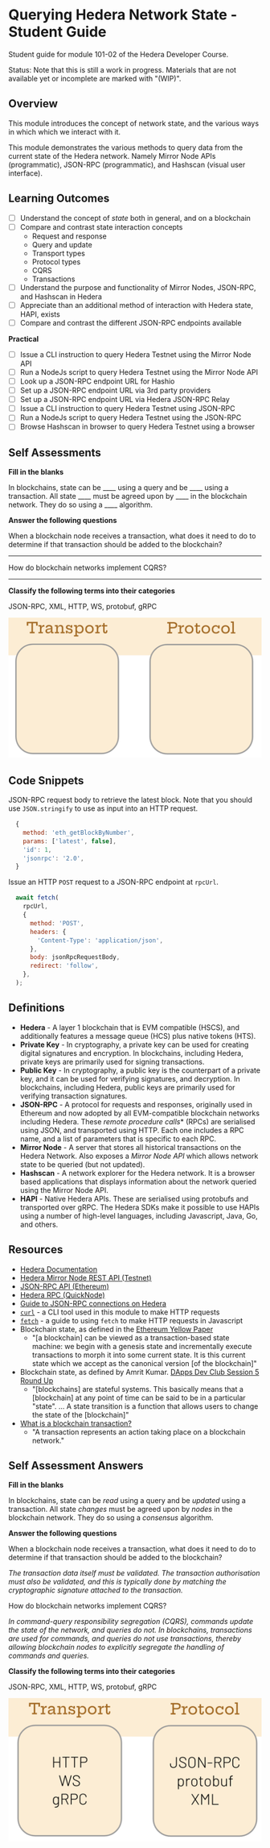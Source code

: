 # Querying Hedera Network State - Student Guide

Student guide for module 101-02 of the Hedera Developer Course.

Status: Note that this is still a work in progress.
Materials that are not available yet or incomplete are marked with "(WIP)".

## Overview

This module introduces the concept of network state,
and the various ways in which which we interact with it.

This module demonstrates the various methods to
query data from the current state of the Hedera network.
Namely Mirror Node APIs (programmatic),
JSON-RPC (programmatic), and
Hashscan (visual user interface).

## Learning Outcomes

- [ ] Understand the concept of *state* both in general, and on a blockchain
- [ ] Compare and contrast state interaction concepts
  - Request and response
  - Query and update
  - Transport types
  - Protocol types
  - CQRS
  - Transactions
- [ ] Understand the purpose and functionality of Mirror Nodes, JSON-RPC, and Hashscan in Hedera
- [ ] Appreciate than an additional method of interaction with Hedera state, HAPI, exists
- [ ] Compare and contrast the different JSON-RPC endpoints available

**Practical**

- [ ] Issue a CLI instruction to query Hedera Testnet using the Mirror Node API
- [ ] Run a NodeJs script to query Hedera Testnet using the Mirror Node API
- [ ] Look up a JSON-RPC endpoint URL for Hashio
- [ ] Set up a JSON-RPC endpoint URL via 3rd party providers
- [ ] Set up a JSON-RPC endpoint URL via Hedera JSON-RPC Relay
- [ ] Issue a CLI instruction to query Hedera Testnet using JSON-RPC
- [ ] Run a NodeJs script to query Hedera Testnet using the JSON-RPC
- [ ] Browse Hashscan in browser to query Hedera Testnet using a browser

## Self Assessments

**Fill in the blanks**

In blockchains, state can be ____ using a query and be ____ using a transaction.
All state ____ must be agreed upon by ____ in the blockchain network.
They do so using a ____ algorithm.

**Answer the following questions**

When a blockchain node receives a transaction,
what does it need to do to determine
if that transaction should be added to the blockchain?

____

How do blockchain networks implement CQRS?

____

**Classify the following terms into their categories**

JSON-RPC, XML, HTTP, WS, protobuf, gRPC

![classification exercise](hdc-101-02-infographic.png)

## Code Snippets

JSON-RPC request body to retrieve the latest block.
Note that you should use `JSON.stringify` to use as input into an HTTP request.

```js
  {
    method: 'eth_getBlockByNumber',
    params: ['latest', false],
    'id': 1,
    'jsonrpc': '2.0',
  }
```

Issue an HTTP `POST` request to a JSON-RPC endpoint at `rpcUrl`.

```js
  await fetch(
    rpcUrl,
    {
      method: 'POST',
      headers: {
        'Content-Type': 'application/json',
      },
      body: jsonRpcRequestBody,
      redirect: 'follow',
    },
  );
```

## Definitions

- **Hedera** - A layer 1 blockchain that is EVM compatible (HSCS), and additionally features a message queue (HCS) plus native tokens (HTS).
- **Private Key** - In cryptography, a private key can be used for creating digital signatures and encryption. In blockchains, including Hedera, private keys are primarily used for signing transactions.
- **Public Key** - In cryptography, a public key is the counterpart of a private key, and it can be used for verifying signatures, and decryption. In blockchains, including Hedera, public keys are primarily used for verifying transaction signatures.
- **JSON-RPC** - A protocol for requests and responses, originally used in Ethereum and now adopted by all EVM-compatible blockchain networks including Hedera. These *remote procedure calls** (RPCs) are serialised using JSON, and transported using HTTP. Each one includes a RPC name, and a list of parameters that is specific to each RPC.
- **Mirror Node** - A server that stores all historical transactions on the Hedera Network. Also exposes a *Mirror Node API* which allows network state to be queried (but not updated).
- **Hashscan** - A network explorer for the Hedera network. It is a browser based applications that displays information about the network queried using the Mirror Node API.
- **HAPI** - Native Hedera APIs. These are serialised using protobufs and transported over gRPC. The Hedera SDKs make it possible to use HAPIs using a number of high-level languages, including Javascript, Java, Go, and others.

## Resources

- [Hedera Documentation](https://docs.hedera.com/hedera)
- [Hedera Mirror Node REST API (Testnet)](https://testnet.mirrornode.hedera.com/api/v1/docs/)
- [JSON-RPC API (Ethereum)](https://ethereum.org/en/developers/docs/apis/json-rpc/)
- [Hedera RPC (QuickNode)](https://www.quicknode.com/docs/hedera)
- [Guide to JSON-RPC connections on Hedera](https://docs.hedera.com/hedera/tutorials/more-tutorials/json-rpc-connections/)
- [`curl`](https://curl.se/) -
  a CLI tool used in this module to make HTTP requests
- [`fetch`](https://developer.mozilla.org/en-US/docs/Web/API/Fetch_API/Using_Fetch) -
  a guide to using `fetch` to make HTTP requests in Javascript
- Blockchain state, as defined in the [Ethereum Yellow Paper](https://ethereum.github.io/yellowpaper/paper.pdf)
  - "[a blockchain] can be viewed as a transaction-based state machine: we begin with a genesis state and incrementally execute transactions to morph it into some current state. It is this current state which we accept as the canonical version [of the blockchain]"
- Blockchain state, as defined by Amrit Kumar. [DApps Dev Club Session 5 Round Up](https://dappsdev.org/blog/2019-05-02-dapps-dev-club-5th-session-roundup/)
  - "[blockchains] are stateful systems. This basically means that a [blockchain] at any point of time can be said to be in a particular "state". ... A state transition is a function that allows users to change the state of the [blockchain]"
- [What is a blockchain transaction?](https://www.web3labs.com/blockchain-explained-what-is-a-blockchain-transaction)
  - "A transaction represents an action taking place on a blockchain network."

## Self Assessment Answers

**Fill in the blanks**

In blockchains, state can be _read_ using a query and be _updated_ using a transaction.
All state _changes_ must be agreed upon by _nodes_ in the blockchain network.
They do so using a _consensus_ algorithm.

**Answer the following questions**

When a blockchain node receives a transaction,
what does it need to do to determine
if that transaction should be added to the blockchain?

_The transaction data itself must be validated. The transaction authorisation must also be validated, and this is typically done by matching the cryptographic signature attached to the transaction._

How do blockchain networks implement CQRS?

_In command-query responsibility segregation (CQRS), commands update the state of the network, and queries do not. In blockchains, transactions are used for commands, and queries do not use transactions, thereby allowing blockchain nodes to explicitly segregate the handling of commands and queries._

**Classify the following terms into their categories**

JSON-RPC, XML, HTTP, WS, protobuf, gRPC

![classification exercise answers](hdc-101-02-infographic-answers.png)
